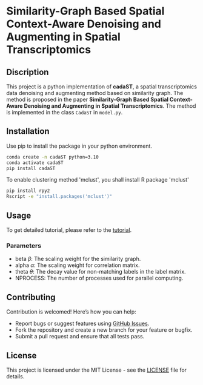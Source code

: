 # Similarity-Graph Based Spatial Context-Aware Denoising and Augmenting in Spatial Transcriptomics

## Discription

This project is a python implementation of **cadaST**, a spatial transcriptomics data denoising and augmenting method based on similarity graph. The method is proposed in the paper **Similarity-Graph Based Spatial Context-Aware Denoising and Augmenting in Spatial Transcriptomics**.
The method is implemented in the class `CadaST` in `model.py`.

## Installation
Use pip to install the package in your python environment.

```bash
conda create -n cadaST python=3.10
conda activate cadaST
pip install cadaST
```

To enable clustering method 'mclust', you shall install R package 'mclust'
```bash
pip install rpy2
Rscript -e "install.packages('mclust')"
```

## Usage
To get detailed tutorial, please refer to the [tutorial](tutorial).

### Parameters

- beta $\beta$: The scaling weight for the similarity graph.
- alpha $\alpha$: The scaling weight for correlation matrix.
- theta $\theta$: The decay value for non-matching labels in the label matrix.
- NPROCESS: The number of processes used for parallel computing.

## Contributing

Contribution is welcomed! Here’s how you can help:
- Report bugs or suggest features using [GitHub Issues](https://github.com/Khadaq2001/cadaST/issues).
- Fork the repository and create a new branch for your feature or bugfix.
- Submit a pull request and ensure that all tests pass.

## License

This project is licensed under the MIT License - see the [LICENSE](LICENSE) file for details.
